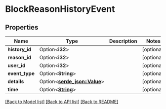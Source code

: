# BlockReasonHistoryEvent

## Properties

Name | Type | Description | Notes
------------ | ------------- | ------------- | -------------
**history_id** | Option<**i32**> |  | [optional]
**reason_id** | Option<**i32**> |  | [optional]
**user_id** | Option<**i32**> |  | [optional]
**event_type** | Option<**String**> |  | [optional]
**details** | Option<[**serde_json::Value**](.md)> |  | [optional]
**time** | Option<[**String**](string.md)> |  | [optional]

[[Back to Model list]](../README.md#documentation-for-models) [[Back to API list]](../README.md#documentation-for-api-endpoints) [[Back to README]](../README.md)


